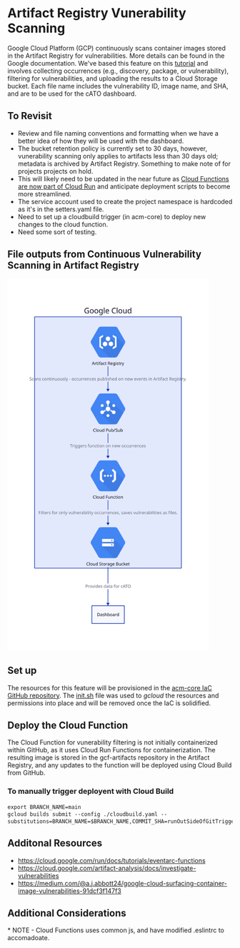 # Artifact Registry Vunerability Scanning

Google Cloud Platform (GCP) continuously scans container images stored in the Artifact Registry for vulnerabilities. More details can be found in the Google documentation. We've based this feature on this [tutorial](https://medium.com/google-cloud/centrally-managing-artifact-registry-container-image-vulnerabilities-on-google-cloud-part-one-d86fb4791601) and involves collecting occurrences (e.g., discovery, package, or vulnerability), filtering for vulnerabilities, and uploading the results to a Cloud Storage bucket. Each file name includes the vulnerability ID, image name, and SHA, and are to be used for the cATO dashboard.

## To Revisit

- Review and file naming conventions and formatting when we have a better idea of how they will be used with the dashboard.
- The bucket retention policy is currently set to 30 days, however, vunerability scanning only applies to artifacts less than 30 days old; metadata is archived by Artifact Registry. Something to make note of for projects projects on hold.
- This will likely need to be updated in the near future as [Cloud Functions are now part of Cloud Run](https://cloud.google.com/blog/products/serverless/google-cloud-functions-is-now-cloud-run-functions?_gl=1*5tvv8f*_ga*MzIwMDg1MDAyLjE3MTQ3Njc0NzE.*_ga_WH2QY8WWF5*MTcyOTYwOTIwOC4yNTIuMS4xNzI5NjA5NDEyLjU5LjAuMA..) and anticipate deployment scripts to become more streamlined.
- The service account used to create the project namespace is hardcoded as it's in the setters.yaml file.
- Need to set up a cloudbuild trigger (in acm-core) to deploy new changes to the cloud function.
- Need some sort of testing.

## File outputs from Continuous Vulnerability Scanning in Artifact Registry

<!-- ![Artifact Registry Vulnerability Scanning Architecture Diagram](../diagrams/vuln-scanning-artifact-registry.svg) -->
<img src="../diagrams/vuln-scanning-artifact-registry.svg" alt="Pubsub picks up occurances from continuously scanned Artifact Registry.  The Cloud function, which is subscribed to the pubsub occurance topic, filters and processes these occurances then saves to google cloud storage bucket. " width="450" />


## Set up

The resources for this feature will be provisioned in the [acm-core IaC GitHub repository](https://github.com/PHACDataHub/acm-core/). The [init.sh](init.sh) file was used to _gcloud_ the resources and permissions into place and will be removed once the IaC is solidified.

## Deploy the Cloud Function

The Cloud Function for vunerability filtering is not initially containerized within GitHub, as it uses Cloud Run Functions for containerization. The resulting image is stored in the gcf-artifacts repository in the Artifact Registry, and any updates to the function will be deployed using Cloud Build from GitHub.

### To manually trigger deployent with Cloud Build

```
export BRANCH_NAME=main
gcloud builds submit --config ./cloudbuild.yaml --substitutions=BRANCH_NAME=$BRANCH_NAME,COMMIT_SHA=runOutSideOfGitTrigger-$COMMIT_SHA
```

## Additonal Resources

- https://cloud.google.com/run/docs/tutorials/eventarc-functions
- https://cloud.google.com/artifact-analysis/docs/investigate-vulnerabilities
- https://medium.com/@a.j.abbott24/google-cloud-surfacing-container-image-vulnerabilities-91dcf3f147f3

## Additional Considerations

\* NOTE - Cloud Functions uses common js, and have modified .eslintrc to accomadoate.
